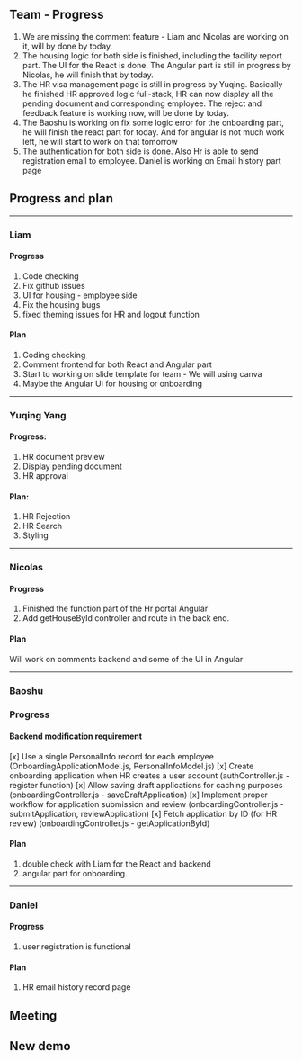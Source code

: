 ## Team - Progress

1. We are missing the comment feature - Liam and Nicolas are working on it, will by done by today.
2. The housing logic for both side is finished, including the facility report part. The UI for the React is done. The Angular part is still in progress by Nicolas, he will finish that by today.
3. The HR visa management page is still in progress by Yuqing. Basically he finished HR approved logic full-stack, HR can now display all the pending document and corresponding employee. The reject and feedback feature is working now, will be done by today.
4. The Baoshu is working on fix some logic error for the onboarding part, he will finish the react part for today. And for angular is not much work left, he will start to work on that tomorrow
5. The authentication for both side is done. Also Hr is able to send registration email to employee. Daniel is working on Email history part page


## Progress and plan
---
   
### Liam

#### Progress

1. Code checking
2. Fix github issues
3. UI for housing - employee side
4. Fix the housing bugs
6. fixed theming issues for HR and logout function

#### Plan

1. Coding checking
2. Comment frontend for both React and Angular part
3. Start to working on slide template for team - We will using canva
4. Maybe the Angular UI for housing or onboarding

---

### Yuqing Yang

#### Progress:

1. HR document preview
2. Display pending document
3. HR approval

#### Plan:

1. HR Rejection
2. HR Search
3. Styling

---

### Nicolas

#### Progress

1. Finished the function part of the Hr portal Angular
2. Add getHouseById controller and route in the back end.

#### Plan

Will work on comments backend and some of the UI in Angular

---

### Baoshu

### Progress

#### Backend modification requirement

[x] Use a single PersonalInfo record for each employee (OnboardingApplicationModel.js, PersonalInfoModel.js)
[x] Create onboarding application when HR creates a user account (authController.js - register function)
[x] Allow saving draft applications for caching purposes (onboardingController.js - saveDraftApplication)
[x] Implement proper workflow for application submission and review (onboardingController.js - submitApplication, reviewApplication)
[x] Fetch application by ID (for HR review) (onboardingController.js - getApplicationById)

#### Plan

1. double check with Liam for the React and backend
2. angular part for onboarding.

---

### Daniel

#### Progress

1. user registration is functional

#### Plan

1. HR email history record page

## Meeting

## New demo
